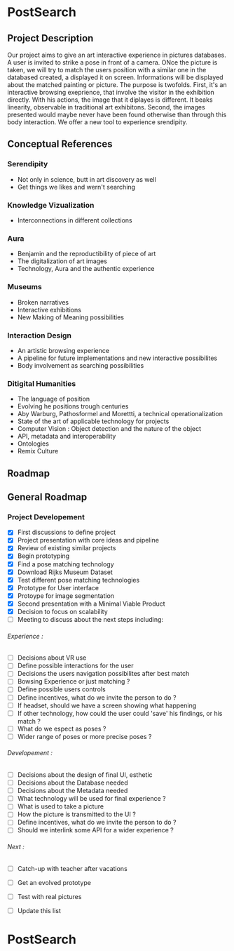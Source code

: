 # PostSearch

## Project Description

Our project aims to give an art interactive experience in pictures databases. A user is invited to strike a pose in front of a camera. ONce the picture is taken, we will try to match the users position with a similar one in the databased created, a displayed it on screen. Informations will be displayed about the matched painting or picture. The purpose is twofolds. First, it's an interactive browsing exeprience, that involve the visitor in the exhibition directly. With his actions, the image that it diplayes is different. It beaks linearity, observable in traditional art exhibitons. Second, the images presented would maybe never have been found otherwise than through this body interaction. We offer a new tool to experience srendipity.

## Conceptual References

### Serendipity
- Not only in science, butt in art discovery as well
- Get things we likes and wern't searching
### Knowledge Vizualization
- Interconnections in different collections
### Aura
- Benjamin and the reproductibility of piece of art
- The digitalization of art images
- Technology, Aura and the authentic experience
### Museums
- Broken narratives
- Interactive exhibitions
- New Making of Meaning possibilities
### Interaction Design
- An artistic browsing experience
- A pipeline for future implementations and new interactive possibilites
- Body involvement as searching possibilities

### Ditigital Humanities
- The language of position
- Evolving he positions trough centuries
- Aby Warburg, Pathosformel and Morettti, a technical operationalization
- State of the art of applicable technology for projects
-  Computer Vision : Object detection and the nature of the object
- API, metadata and interoperability
- Ontologies
- Remix Culture


## Roadmap

## General Roadmap
### Project Developement
- [x] First discussions to define project
- [x] Project presentation with core ideas and pipeline
- [x] Review of existing similar projects
- [x] Begin prototyping
- [x] Find a pose matching technology
- [x] Download Rijks Museum Dataset
- [x] Test different pose matching technologies
- [x] Prototype for User interface
- [x] Protoype for image segmentation
- [x] Second presentation with a Minimal Viable Product
- [x] Decision to focus on scalability
- [ ] Meeting to discuss about the next steps including:

###### Experience :
- [ ] Decisions about VR use
- [ ] Define  possible interactions for the user
- [ ] Decisions the users navigation possibilites after best match
- [ ] Bowsing Experience or just matching ?
- [ ] Define possible users controls
- [ ] Define incentives, what do we invite the person to do ?
- [ ] If headset, should we have a screen showing what happening
- [ ] If other technology, how could the user could 'save' his findings, or his match ?
- [ ] What do we espect as poses ?
- [ ] Wider range of poses or more precise poses ?

###### Developement :
- [ ] Decisions about the design of final UI, esthetic
- [ ] Decisions about the Database needed
- [ ] Decisions about the Metadata needed
- [ ] What technology will be used for final experience ?
- [ ] What is used to take a picture
- [ ] How the picture is transmitted to the UI ?
- [ ] Define incentives, what do we invite the person to do ?
- [ ] Should we interlink some API for a wider experience ?

###### Next :
- [ ] Catch-up with teacher after vacations
- [ ] Get an evolved prototype
- [ ] Test with real pictures
- [ ] Update this list


# PostSearch
